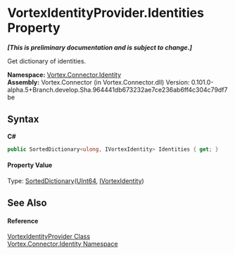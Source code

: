 # VortexIdentityProvider.Identities Property 
 _**\[This is preliminary documentation and is subject to change.\]**_

Get dictionary of identities.

**Namespace:**&nbsp;<a href="N_Vortex_Connector_Identity.md">Vortex.Connector.Identity</a><br />**Assembly:**&nbsp;Vortex.Connector (in Vortex.Connector.dll) Version: 0.101.0-alpha.5+Branch.develop.Sha.964441db673232ae7ce236ab6ff4c304c79df7be

## Syntax

**C#**<br />
``` C#
public SortedDictionary<ulong, IVortexIdentity> Identities { get; }
```


#### Property Value
Type: <a href="http://msdn2.microsoft.com/en-us/library/f7fta44c" target="_blank">SortedDictionary</a>(<a href="http://msdn2.microsoft.com/en-us/library/06cf7918" target="_blank">UInt64</a>, <a href="T_Vortex_Connector_Identity_IVortexIdentity.md">IVortexIdentity</a>)

## See Also


#### Reference
<a href="T_Vortex_Connector_Identity_VortexIdentityProvider.md">VortexIdentityProvider Class</a><br /><a href="N_Vortex_Connector_Identity.md">Vortex.Connector.Identity Namespace</a><br />
